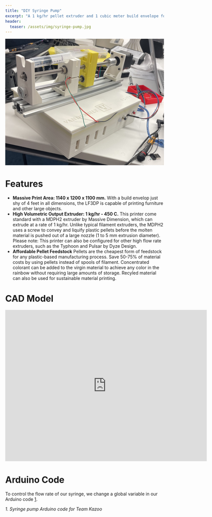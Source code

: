 ```yaml
---
title: "DIY Syringe Pump"
excerpt: "A 1 kg/hr pellet extruder and 1 cubic meter build envelope for printing furniture."
header:
  teaser: /assets/img/syringe-pump.jpg
---
```

![Completed Syringe Pump](/assets/img/syringe-pump.jpg)   

# Features

* **Massive Print Area: 1140 x 1200 x 1100 mm.** With a build envelop just shy of 4 feet in all dimensions, the LF3DP is capable of printing furniture and other large objects.
* **High Volumetric Output Extruder: 1 kg/hr - 450 C.** This printer come standard with a MDPH2 extruder by Massive Dimension, which can extrude at a rate of 1 kg/hr. Unlike typical filament extruders, the MDPH2 uses a screw to convey and liquify plastic pellets before the molten material is pushed out of a large nozzle (1 to 5 mm extrusion diameter). Please note: This printer can also be configured for other high flow rate extruders, such as the Typhoon and Pulsar by Dyze Design.
* **Affordable Pellet Feedstock** Pellets are the cheapest form of feedstock for any plastic-based manufacturing process. Save 50-75% of material costs by using pellets instead of spools of filament. Concentrated colorant can be added to the virgin material to achieve any color in the rainbow without requiring large amounts of storage. Recyled material can also be used for sustainable material printing.

# CAD Model
<iframe src="https://vanderbilt643.autodesk360.com/shares/public/SH286ddQT78850c0d8a4806a535b816c4399?mode=embed" width="640" height="480" allowfullscreen="true" webkitallowfullscreen="true" mozallowfullscreen="true"  frameborder="0"></iframe>

# Arduino Code
To control the flow rate of our syringe, we change a global variable in our Arduino code [1](https://app.arduino.cc/sketches/10db4069-85a7-4e58-bffd-baaf771bee5d?view-mode=preview).

*1. Syringe pump Arduino code for Team Kazoo*
